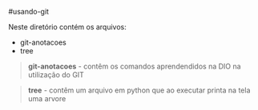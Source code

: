 #usando-git

Neste diretório contém os arquivos:
* git-anotacoes
* tree

>**git-anotacoes** - contêm os comandos aprendendidos na DIO na utilização do GIT

>**tree** - contêm um arquivo em python que ao executar printa na tela uma arvore